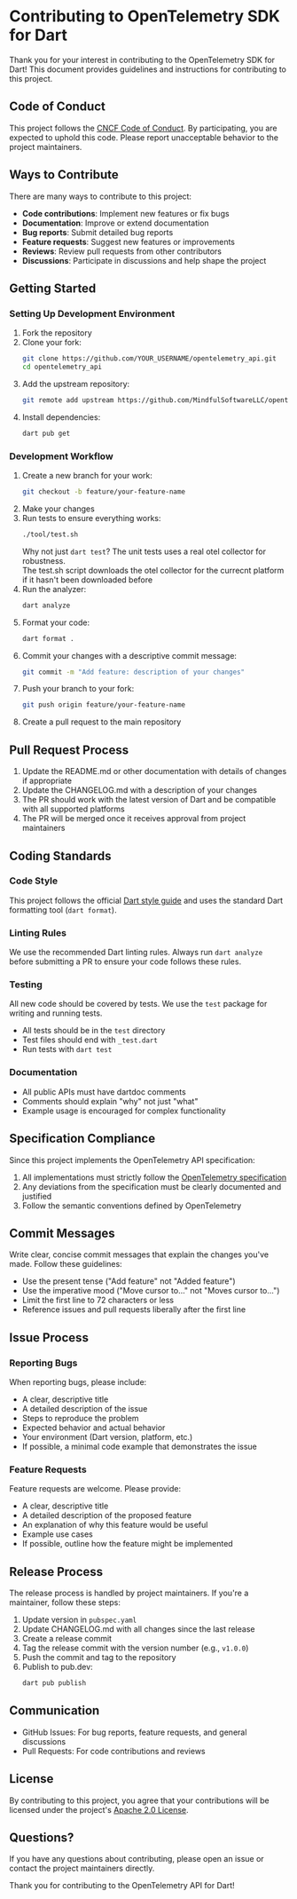 # Contributing to OpenTelemetry SDK for Dart

Thank you for your interest in contributing to the OpenTelemetry SDK for Dart! This document provides guidelines and instructions for contributing to this project.

## Code of Conduct

This project follows the [CNCF Code of Conduct](https://github.com/cncf/foundation/blob/main/code-of-conduct.md). By participating, you are expected to uphold this code. Please report unacceptable behavior to the project maintainers.

## Ways to Contribute

There are many ways to contribute to this project:

- **Code contributions**: Implement new features or fix bugs
- **Documentation**: Improve or extend documentation
- **Bug reports**: Submit detailed bug reports
- **Feature requests**: Suggest new features or improvements
- **Reviews**: Review pull requests from other contributors
- **Discussions**: Participate in discussions and help shape the project

## Getting Started

### Setting Up Development Environment

1. Fork the repository
2. Clone your fork:
   ```bash
   git clone https://github.com/YOUR_USERNAME/opentelemetry_api.git
   cd opentelemetry_api
   ```
3. Add the upstream repository:
   ```bash
   git remote add upstream https://github.com/MindfulSoftwareLLC/opentelemetry_api.git
   ```
4. Install dependencies:
   ```bash
   dart pub get
   ```

### Development Workflow

1. Create a new branch for your work:
   ```bash
   git checkout -b feature/your-feature-name
   ```
2. Make your changes
3. Run tests to ensure everything works:
   ```bash
   ./tool/test.sh
   ```
   Why not just `dart test`? The unit tests uses a real otel collector for robustness.  
   The test.sh script downloads the otel collector for the currecnt platform if it hasn't been downloaded before
4. Run the analyzer:
   ```bash
   dart analyze
   ```
5. Format your code:
   ```bash
   dart format .
   ```
6. Commit your changes with a descriptive commit message:
   ```bash
   git commit -m "Add feature: description of your changes"
   ```
7. Push your branch to your fork:
   ```bash
   git push origin feature/your-feature-name
   ```
8. Create a pull request to the main repository

## Pull Request Process

1. Update the README.md or other documentation with details of changes if appropriate
2. Update the CHANGELOG.md with a description of your changes
3. The PR should work with the latest version of Dart and be compatible with all supported platforms
4. The PR will be merged once it receives approval from project maintainers

## Coding Standards

### Code Style

This project follows the official [Dart style guide](https://dart.dev/guides/language/effective-dart/style) and uses the standard Dart formatting tool (`dart format`).

### Linting Rules

We use the recommended Dart linting rules. Always run `dart analyze` before submitting a PR to ensure your code follows these rules.

### Testing

All new code should be covered by tests. We use the `test` package for writing and running tests.

- All tests should be in the `test` directory
- Test files should end with `_test.dart`
- Run tests with `dart test`

### Documentation

- All public APIs must have dartdoc comments
- Comments should explain "why" not just "what"
- Example usage is encouraged for complex functionality

## Specification Compliance

Since this project implements the OpenTelemetry API specification:

1. All implementations must strictly follow the [OpenTelemetry specification](https://opentelemetry.io/docs/specs/otel/)
2. Any deviations from the specification must be clearly documented and justified
3. Follow the semantic conventions defined by OpenTelemetry

## Commit Messages

Write clear, concise commit messages that explain the changes you've made. Follow these guidelines:

- Use the present tense ("Add feature" not "Added feature")
- Use the imperative mood ("Move cursor to..." not "Moves cursor to...")
- Limit the first line to 72 characters or less
- Reference issues and pull requests liberally after the first line

## Issue Process

### Reporting Bugs

When reporting bugs, please include:

- A clear, descriptive title
- A detailed description of the issue
- Steps to reproduce the problem
- Expected behavior and actual behavior
- Your environment (Dart version, platform, etc.)
- If possible, a minimal code example that demonstrates the issue

### Feature Requests

Feature requests are welcome. Please provide:

- A clear, descriptive title
- A detailed description of the proposed feature
- An explanation of why this feature would be useful
- Example use cases
- If possible, outline how the feature might be implemented

## Release Process

The release process is handled by project maintainers. If you're a maintainer, follow these steps:

1. Update version in `pubspec.yaml`
2. Update CHANGELOG.md with all changes since the last release
3. Create a release commit
4. Tag the release commit with the version number (e.g., `v1.0.0`)
5. Push the commit and tag to the repository
6. Publish to pub.dev:
   ```bash
   dart pub publish
   ```

## Communication

- GitHub Issues: For bug reports, feature requests, and general discussions
- Pull Requests: For code contributions and reviews

## License

By contributing to this project, you agree that your contributions will be licensed under the project's [Apache 2.0 License](LICENSE).

## Questions?

If you have any questions about contributing, please open an issue or contact the project maintainers directly.

Thank you for contributing to the OpenTelemetry API for Dart!
